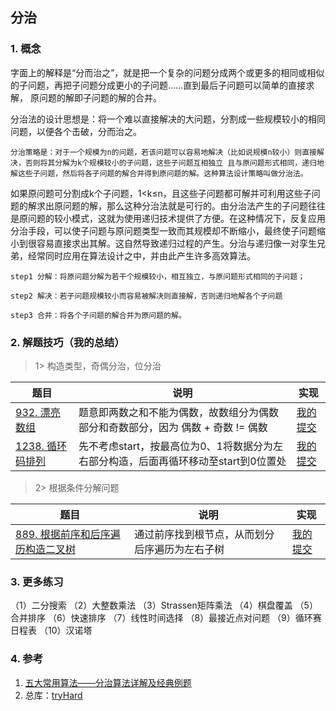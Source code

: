 ## 分治

### 1. 概念
字面上的解释是“分而治之”，就是把一个复杂的问题分成两个或更多的相同或相似的子问题，再把子问题分成更小的子问题……直到最后子问题可以简单的直接求解，
原问题的解即子问题的解的合并。

分治法的设计思想是：将一个难以直接解决的大问题，分割成一些规模较小的相同问题，以便各个击破，分而治之。

`分治策略是：对于一个规模为n的问题，若该问题可以容易地解决（比如说规模n较小）则直接解决，否则将其分解为k个规模较小的子问题，这些子问题互相独立
且与原问题形式相同，递归地解这些子问题，然后将各子问题的解合并得到原问题的解。这种算法设计策略叫做分治法。`

如果原问题可分割成k个子问题，1<k≤n，且这些子问题都可解并可利用这些子问题的解求出原问题的解，那么这种分治法就是可行的。由分治法产生的子问题往往
是原问题的较小模式，这就为使用递归技术提供了方便。在这种情况下，反复应用分治手段，可以使子问题与原问题类型一致而其规模却不断缩小，最终使子问题缩
小到很容易直接求出其解。这自然导致递归过程的产生。分治与递归像一对孪生兄弟，经常同时应用在算法设计之中，并由此产生许多高效算法。


```text
step1 分解：将原问题分解为若干个规模较小，相互独立，与原问题形式相同的子问题；

step2 解决：若子问题规模较小而容易被解决则直接解，否则递归地解各个子问题

step3 合并：将各个子问题的解合并为原问题的解。
```

### 2. 解题技巧（我的总结）

> 1> 构造类型，奇偶分治，位分治
> 
| 题目                                                                          | 说明                                               | 实现                                                                            |
|-----------------------------------------------------------------------------|--------------------------------------------------|-------------------------------------------------------------------------------|
| [932. 漂亮数组](https://leetcode.cn/problems/beautiful-array/description/) | 题意即两数之和不能为偶数，故数组分为偶数部分和奇数部分，因为 偶数 + 奇数 != 偶数     | [我的提交](https://leetcode.cn/problems/beautiful-array/submissions/471518075/) |
| [1238. 循环码排列](https://leetcode.cn/problems/circular-permutation-in-binary-representation/description/) | 先不考虑start，按最高位为0、1将数据分为左右部分构造，后面再循环移动至start到0位置处 | [我的提交](https://leetcode.cn/problems/circular-permutation-in-binary-representation/submissions/492496087/) |


> 2> 根据条件分解问题
>
| 题目                                                                        | 说明                      | 实现                                                                            |
|---------------------------------------------------------------------------|-------------------------|-------------------------------------------------------------------------------|
| [889. 根据前序和后序遍历构造二叉树](https://leetcode.cn/problems/construct-binary-tree-from-preorder-and-postorder-traversal/description/) | 通过前序找到根节点，从而划分后序遍历为左右子树 | [我的提交](https://leetcode.cn/problems/construct-binary-tree-from-preorder-and-postorder-traversal/submissions/471403005/) |



### 3. 更多练习

（1）二分搜索
（2）大整数乘法
（3）Strassen矩阵乘法
（4）棋盘覆盖
（5）合并排序
（6）快速排序
（7）线性时间选择
（8）最接近点对问题
（9）循环赛日程表
（10）汉诺塔

### 4. 参考
1. [五大常用算法——分治算法详解及经典例题](https://blog.csdn.net/qq_37763204/article/details/79519823) 
2. 总库：[tryHard](https://github.com/NOMADxzy/tryHard)